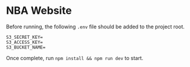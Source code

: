 # NBA Website

Before running, the following `.env` file should be added to the project root.

```
S3_SECRET_KEY=
S3_ACCESS_KEY=
S3_BUCKET_NAME=
```

Once complete, run `npm install && npm run dev` to start.

